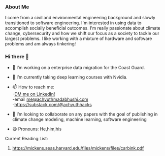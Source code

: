 ### About Me

I come from a civil and environmental engineering background and slowly transitioned to software engineering. I'm interested in using data to accomplish socially beneficial outcomes. I'm really passionate about climate change, cybersecurity and how we shift our focus as a society to tackle our largest problems. I like working with a mixture of hardware and software problems and am always tinkering!


### Hi there 👋

- 🔭 I’m working on a enterprise data migration for the Coast Guard.
- 🌱 I’m currently taking deep learning courses with Nvidia.
- 📫 How to reach me: \
      -[DM me on LinkedIn!](https://www.linkedin.com/in/achyuthmadabhushi/)\
      -email me@achyuthmadabhushi.com \
      -https://substack.com/@achyuthhacks 

- 👯 I’m looking to collaborate on any papers with the goal of publishing in climate change modeling, machine learning, software engineering 
- 😄 Pronouns: He,him,his

Current Reading List:
1. https://mickens.seas.harvard.edu/files/mickens/files/carbink.pdf


